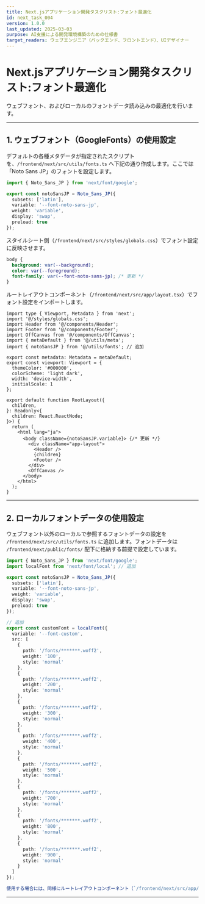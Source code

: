```yaml
---
title: Next.jsアプリケーション開発タスクリスト:フォント最適化
id: next_task_004
version: 1.0.0
last_updated: 2025-03-03
purpose: AI支援による開発環境構築のための仕様書
target_readers: ウェブエンジニア（バックエンド、フロントエンド）、UIデザイナー
---
```


# Next.jsアプリケーション開発タスクリスト:フォント最適化

ウェブフォント、およびローカルのフォントデータ読み込みの最適化を行います。

---

## 1. ウェブフォント（GoogleFonts）の使用設定

デフォルトの各種メタデータが指定されたスクリプトを、`/frontend/next/src/utils/fonts.ts` へ下記の通り作成します。ここでは「Noto Sans JP」のフォントを設定します。

```ts
import { Noto_Sans_JP } from 'next/font/google';

export const notoSansJP = Noto_Sans_JP({
  subsets: ['latin'],
  variable: '--font-noto-sans-jp',
  weight: 'variable',
  display: 'swap',
  preload: true
});
```

スタイルシート側（`/frontend/next/src/styles/globals.css`）でフォント設定に反映させます。

```css
body {
  background: var(--background);
  color: var(--foreground);
  font-family: var(--font-noto-sans-jp); /* 更新 */
}
```

ルートレイアウトコンポーネント（`/frontend/next/src/app/layout.tsx`）でフォント設定をインポートします。

```tsx
import type { Viewport, Metadata } from 'next';
import '@/styles/globals.css';
import Header from '@/components/Header';
import Footer from '@/components/Footer';
import OffCanvas from '@/components/OffCanvas';
import { metaDefault } from '@/utils/meta';
import { notoSansJP } from '@/utils/fonts'; // 追加

export const metadata: Metadata = metaDefault;
export const viewport: Viewport = { 
  themeColor: '#000000',
  colorScheme: 'light dark',
  width: 'device-width',
  initialScale: 1
};

export default function RootLayout({
  children,
}: Readonly<{
  children: React.ReactNode;
}>) {
  return (
    <html lang="ja">
      <body className={notoSansJP.variable}> {/* 更新 */}
        <div className="app-layout">
          <Header />
          {children}
          <Footer />
        </div>
        <OffCanvas />
      </body>
    </html>
  );
}
```

---

## 2. ローカルフォントデータの使用設定

ウェブフォント以外のローカルで参照するフォントデータの設定を `/frontend/next/src/utils/fonts.ts` に追加します。フォントデータは `/frontend/next/public/fonts/` 配下に格納する前提で設定しています。

```ts
import { Noto_Sans_JP } from 'next/font/google';
import localFont from 'next/font/local'; // 追加

export const notoSansJP = Noto_Sans_JP({
  subsets: ['latin'],
  variable: '--font-noto-sans-jp',
  weight: 'variable',
  display: 'swap',
  preload: true
});

// 追加
export const customFont = localFont({
  variable: '--font-custom',
  src: [
    {
      path: '/fonts/*******.woff2',
      weight: '100',
      style: 'normal'
    },
    {
      path: '/fonts/*******.woff2',
      weight: '200',
      style: 'normal'
    },
    {
      path: '/fonts/*******.woff2',
      weight: '300',
      style: 'normal'
    },
    {
      path: '/fonts/*******.woff2',
      weight: '400',
      style: 'normal'
    },
    {
      path: '/fonts/*******.woff2',
      weight: '500',
      style: 'normal'
    },
    {
      path: '/fonts/*******.woff2',
      weight: '700',
      style: 'normal'
    },
    {
      path: '/fonts/*******.woff2',
      weight: '800',
      style: 'normal'
    },
    {
      path: '/fonts/*******.woff2',
      weight: '900',
      style: 'normal'
    }
  ]
});

使用する場合には、同様にルートレイアウトコンポーネント（`/frontend/next/src/app/layout.tsx`）でフォント設定をインポートします。

```

---
